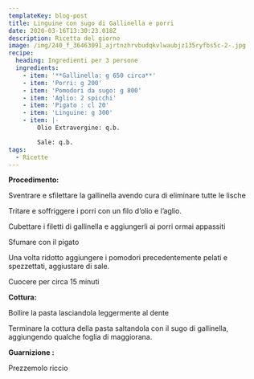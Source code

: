 ```yaml
---
templateKey: blog-post
title: Linguine con sugo di Gallinella e porri
date: 2020-03-16T13:30:23.018Z
description: Ricetta del giorno
image: /img/240_f_36463091_ajrtnzhrvbudqkvlwaubjz135ryfbs5c-2-.jpg
recipe:
  heading: Ingredienti per 3 persone
  ingredients:
    - item: '**Gallinella: g 650 circa**'
    - item: 'Porri: g 200'
    - item: 'Pomodori da sugo: g 800'
    - item: 'Aglio: 2 spicchi'
    - item: 'Pigato : cl 20'
    - item: 'Linguine: g 300'
    - item: |-
        Olio Extravergine: q.b.

        Sale: q.b.
tags:
  - Ricette
---
```

**Procedimento:**

Sventrare e sfilettare la gallinella avendo cura di eliminare tutte le lische

Tritare e soffriggere i porri con un filo d’olio e l’aglio.

Cubettare i filetti di gallinella e aggiungerli ai porri ormai appassiti

Sfumare con il pigato

Una volta ridotto aggiungere i pomodori precedentemente pelati e spezzettati, aggiustare di sale.

Cuocere per circa 15 minuti

**Cottura:**

Bollire la pasta lasciandola leggermente al dente

Terminare la cottura della pasta saltandola con il sugo di gallinella, aggiungendo qualche foglia di maggiorana.

**Guarnizione :** 

Prezzemolo riccio

<!--EndFragment-->